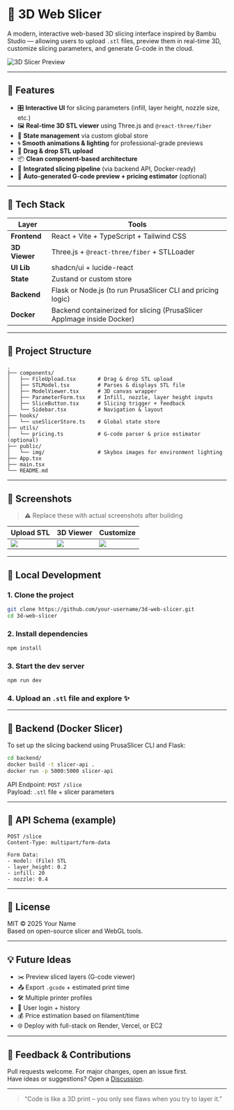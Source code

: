# 🧊 3D Web Slicer

A modern, interactive web-based 3D slicing interface inspired by Bambu Studio — allowing users to upload `.stl` files, preview them in real-time 3D, customize slicing parameters, and generate G-code in the cloud.

![3D Slicer Preview](./preview.png)

---

## 🚀 Features

- 🎛️ **Interactive UI** for slicing parameters (infill, layer height, nozzle size, etc.)
- 🖼️ **Real-time 3D STL viewer** using Three.js and `@react-three/fiber`
- 🧠 **State management** via custom global store
- 🌀 **Smooth animations & lighting** for professional-grade previews
- 🔄 **Drag & drop STL upload**
- 📦 **Clean component-based architecture**
- 🧪 **Integrated slicing pipeline** (via backend API, Docker-ready)
- 🧾 **Auto-generated G-code preview + pricing estimator** (optional)

---

## 🧰 Tech Stack

| Layer       | Tools                                                                 |
|-------------|------------------------------------------------------------------------|
| **Frontend**| React + Vite + TypeScript + Tailwind CSS                              |
| **3D Viewer**| Three.js + `@react-three/fiber` + STLLoader                           |
| **UI Lib**  | shadcn/ui + lucide-react                                               |
| **State**   | Zustand or custom store                                                |
| **Backend** | Flask or Node.js (to run PrusaSlicer CLI and pricing logic)           |
| **Docker**  | Backend containerized for slicing (PrusaSlicer AppImage inside Docker) |

---

## 📂 Project Structure

```
.
├── components/
│   ├── FileUpload.tsx       # Drag & drop STL upload
│   ├── STLModel.tsx         # Parses & displays STL file
│   ├── ModelViewer.tsx      # 3D canvas wrapper
│   ├── ParameterForm.tsx    # Infill, nozzle, layer height inputs
│   ├── SliceButton.tsx      # Slicing trigger + feedback
│   └── Sidebar.tsx          # Navigation & layout
├── hooks/
│   └── useSlicerStore.ts    # Global state store
├── utils/
│   └── pricing.ts           # G-code parser & price estimator (optional)
├── public/
│   └── img/                 # Skybox images for environment lighting
├── App.tsx
├── main.tsx
└── README.md
```

---

## 📸 Screenshots

> ⚠️ Replace these with actual screenshots after building

| Upload STL | 3D Viewer | Customize |
|------------|-----------|-----------|
| ![](./screens/upload.png) | ![](./screens/viewer.png) | ![](./screens/form.png) |

---

## 🧪 Local Development

### 1. Clone the project

```bash
git clone https://github.com/your-username/3d-web-slicer.git
cd 3d-web-slicer
```

### 2. Install dependencies

```bash
npm install
```

### 3. Start the dev server

```bash
npm run dev
```

### 4. Upload an `.stl` file and explore ✨

---

## 🐳 Backend (Docker Slicer)

To set up the slicing backend using PrusaSlicer CLI and Flask:

```bash
cd backend/
docker build -t slicer-api .
docker run -p 5000:5000 slicer-api
```

API Endpoint: `POST /slice`  
Payload: `.stl` file + slicer parameters

---

## 📡 API Schema (example)

```http
POST /slice
Content-Type: multipart/form-data

Form Data:
- model: (File) STL
- layer_height: 0.2
- infill: 20
- nozzle: 0.4
```

---

## 📄 License

MIT © 2025 Your Name  
Based on open-source slicer and WebGL tools.

---

## 💡 Future Ideas

- ✂️ Preview sliced layers (G-code viewer)
- 📤 Export `.gcode` + estimated print time
- 🛠️ Multiple printer profiles
- 🔐 User login + history
- 💰 Price estimation based on filament/time
- 🌐 Deploy with full-stack on Render, Vercel, or EC2

---

## 💬 Feedback & Contributions

Pull requests welcome. For major changes, open an issue first.  
Have ideas or suggestions? Open a [Discussion](https://github.com/your-repo/discussions).

---

> “Code is like a 3D print – you only see flaws when you try to layer it.”